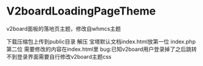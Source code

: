 # V2boardLoadingPageTheme
v2board面板的落地页主题，修改自whmcs主题

下载压缩包上传到public目录
解压
宝塔默认文档index.html放第一位
index.php第二位
需要修改的内容在index.html里
bug:已知v2board用户登录掉了之后跳转不到登录界面需要自行修改v2board主题css
